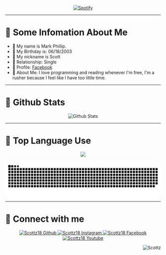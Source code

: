 &nbsp;<div align="center">
  [![Spotify](https://novatorem.vercel.app/api/spotify?background_color=0d1117&border_color=324ab2)](https://open.spotify.com/user/315tsndsatvta53hptd6utb5ob3y)
</div>

<hr>

# 👑 Some Infomation About Me

-   👀 My name is Mark Phillip.
-   🎂 My Birthday is: 06/18/2003
-   👑 My nickname is Scott
-   💓 Relationship: Single
-   🌟 Profile: [Facebook](https://www.facebook.com/m.phillip.m)
-   💎 About Me: I love programming and reading whenever I'm free, I'm a rusher because I feel like I have too little time.

<hr>

# 👑 Github Stats

<p align="center">
<img src="https://github-readme-stats.vercel.app/api?username=Scottz18&include_all_commits=true&count_private=true&show_icons=true&custom_title=Scottz18%20Stats&line_height=20&title_color=7A7ADB&icon_color=2234AE&text_color=D3D3D3&bg_color=0,000000,130F40" alt = "Github Stats">
</p>

<hr>

# 👑 Top Language Use

<p align="center">
<img src="https://github-readme-stats.vercel.app/api/top-langs/?username=Scottz18&text_color=daf7dc&bg_color=151515">

![](https://github.com/Platane/snk/raw/output/github-contribution-grid-snake.svg)
</p>
    
<hr>

# 👑 Connect with me
<p align="center">
<a href="https://github.com/Scottz18">
  <img alt="Scottz18 Github" width="100" src="https://cdn-icons-png.flaticon.com/512/179/179323.png" />
</a>
<a href="https://www.instagram.com/resshin999/">
  <img alt="Scottz18 Instagram" width="100" src="https://cdn-icons-png.flaticon.com/128/1384/1384063.png" />
</a>
<a href="https://www.facebook.com/m.phillip.m/">
  <img alt="Scottz18 Facebook" width="100" src="https://cdn-icons-png.flaticon.com/128/5968/5968764.png" />
</a>
<a href="https://www.youtube.com/@xavierz7131">
  <img alt="Scottz18 Youtube" width="100" src="https://cdn-icons-png.flaticon.com/128/187/187209.png" />
</a>
<p align="right">
<img src="https://komarev.com/ghpvc/?username=Scottz18&label=Total Visitors&color=0e75b6&style=flat" alt="Scottz" /> </p>

